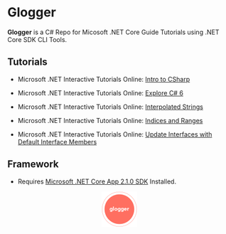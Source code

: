 # Glogger

**Glogger** is a C# Repo for Micosoft .NET Core Guide Tutorials using .NET Core SDK CLI Tools.

## Tutorials

* Microsoft .NET Interactive Tutorials Online: [Intro to CSharp](https://docs.microsoft.com/en-us/dotnet/csharp/tutorials/intro-to-csharp/)

* Microsoft .NET Interactive Tutorials Online: [Explore C# 6](https://docs.microsoft.com/en-us/dotnet/csharp/tutorials/exploration/csharp-6/)

* Microsoft .NET Interactive Tutorials Online: [Interpolated Strings](https://docs.microsoft.com/en-us/dotnet/csharp/tutorials/exploration/interpolated-strings)

* Microsoft .NET Interactive Tutorials Online: [Indices and Ranges](https://docs.microsoft.com/en-us/dotnet/csharp/tutorials/ranges-indexes)

* Microsoft .NET Interactive Tutorials Online: [Update Interfaces with Default Interface Members](https://docs.microsoft.com/en-us/dotnet/csharp/tutorials/ranges-indexes)

## Framework

* Requires [Microsoft .NET Core App 2.1.0 SDK](https://dotnet.microsoft.com/download/dotnet-core/2.1) Installed. 

<p align="middle">
  <img width="80" height="80" src=./resources/icon.png>
</p>
